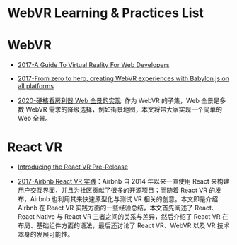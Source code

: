 # WebVR Learning & Practices List

# WebVR

- [2017-A Guide To Virtual Reality For Web Developers](https://parg.co/bDE)

- [2017-From zero to hero, creating WebVR experiences with Babylon.js on all platforms](https://parg.co/b1i)

- [2020-硬核看房利器 Web 全景的实现](https://mp.weixin.qq.com/s/MG2d0DAM_tYx78Tt-j0rvA): 作为 WebVR 的子集，Web 全景是多数 WebVR 需求的降级选择，例如街景地图，本文将带大家实现一个简单的 Web 全景。

# React VR

- [Introducing the React VR Pre-Release](https://developer.oculus.com/blog/introducing-the-react-vr-pre-release/)

- [2017-Airbnb React VR 实践](https://parg.co/bFC)：Airbnb 自 2014 年以来一直使用 React 来构建用户交互界面，并且为社区贡献了很多的开源项目；而随着 React VR 的发布，Airbnb 也利用其来快速原型化与测试 VR 相关的创意。本文即是介绍 Airbnb 在 React VR 实践方面的一些经验总结，本文首先阐述了 React、React Native 与 React VR 三者之间的关系与差异，然后介绍了 React VR 在布局、基础组件方面的语法，最后还讨论了 React VR、WebVR 以及 VR 技术本身的发展可能性。
